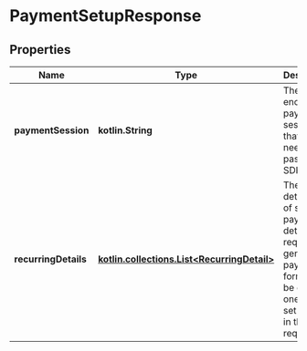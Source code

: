 
# PaymentSetupResponse

## Properties
Name | Type | Description | Notes
------------ | ------------- | ------------- | -------------
**paymentSession** | **kotlin.String** | The encoded payment session that you need to pass to the SDK. |  [optional]
**recurringDetails** | [**kotlin.collections.List&lt;RecurringDetail&gt;**](RecurringDetail.md) | The detailed list of stored payment details required to generate payment forms. Will be empty if oneClick is set to false in the request. |  [optional]



